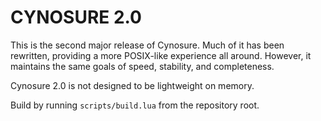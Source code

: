 # CYNOSURE 2.0
This is the second major release of Cynosure.  Much of it has been rewritten, providing a more POSIX-like experience all around.  However, it maintains the same goals of speed, stability, and completeness.

Cynosure 2.0 is not designed to be lightweight on memory.

Build by running `scripts/build.lua` from the repository root.
